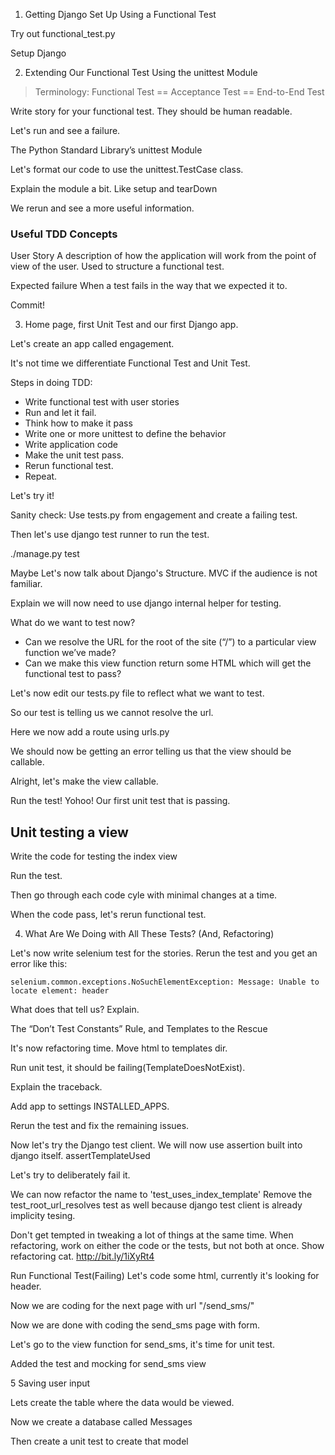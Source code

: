 

1. Getting Django Set Up Using a Functional Test

Try out functional_test.py

Setup Django


2. Extending Our Functional Test Using the unittest Module

> Terminology: Functional Test == Acceptance Test == End-to-End Test

Write story for your functional test.
They should be human readable.

Let's run and see a failure.

The Python Standard Library’s unittest Module

Let's format our code to use the unittest.TestCase class.

Explain the module a bit. Like setup and tearDown

We rerun and see a more useful information.

### Useful TDD Concepts

User Story
A description of how the application will work from the point of view of the user. Used to structure a functional test.

Expected failure
When a test fails in the way that we expected it to.

Commit!

3. Home page, first Unit Test and our first Django app.

Let's create an app called engagement.

It's not time we differentiate Functional Test and Unit Test.

Steps in doing TDD:
* Write functional test with user stories
* Run and let it fail.
* Think how to make it pass
* Write one or more unittest to define the behavior
* Write application code
* Make the unit test pass.
* Rerun functional test.
* Repeat.

Let's try it!

Sanity check:
Use tests.py from engagement and create a failing test.

Then let's use django test runner to run the test.

./manage.py test

Maybe Let's now talk about Django's Structure. MVC if the audience is not familiar.

Explain we will now need to use django internal helper for testing.

What do we want to test now?

* Can we resolve the URL for the root of the site (“/”) to a particular view function we’ve made?
* Can we make this view function return some HTML which will get the functional test to pass?

Let's now edit our tests.py file to reflect what we want to test.

So our test is telling us we cannot resolve the url.

Here we now add a route using urls.py

We should now be getting an error telling us that the view should be callable.

Alright, let's make the view callable.

Run the test! 
Yohoo! Our first unit test that is passing.


## Unit testing a view
Write the code for testing the index view

Run the test.

Then go through each code cyle with minimal changes at a time.

When the code pass, let's rerun functional test.


4. What Are We Doing with All These Tests? (And, Refactoring)

Let's now write selenium test for the stories.
Rerun the test and you get an error like this:

```
selenium.common.exceptions.NoSuchElementException: Message: Unable to locate element: header
```

What does that tell us? Explain.


The “Don’t Test Constants” Rule, and Templates to the Rescue

It's now refactoring time.
Move html to templates dir.

Run unit test, it should be failing(TemplateDoesNotExist).

Explain the traceback.

Add app to settings INSTALLED_APPS.

Rerun the test and fix the remaining issues.

Now let's try the Django test client.
We will now use assertion built into django itself.
assertTemplateUsed

Let's try to deliberately fail it.

We can now refactor the name to 'test_uses_index_template'
Remove the test_root_url_resolves test as well because django 
test client is already implicity tesing.

Don't get tempted in tweaking a lot of things at the same time.
When refactoring, work on either the code or the tests, but not both at once.
Show refactoring cat.
http://bit.ly/1iXyRt4

Run Functional Test(Failing)
Let's code some html, currently it's looking for header.


Now we are coding for the next page with url "/send_sms/"

Now we are done with coding the send_sms page with form.

Let's go to the view function for send_sms, it's time for unit test.

Added the test and mocking for send_sms view


5 Saving user input

Lets create the table where the data would be viewed.

Now we create a database called Messages

Then create a unit test to create that model



